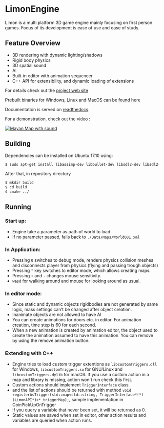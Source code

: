 # LimonEngine

Limon is a multi platform 3D game engine mainly focusing on first person games. Focus of its development is ease of use and ease of study. 

## Feature Overview

- 3D rendering with dynamic lighting/shadows
- Rigid body physics
- 3D spatial sound
- AI
- Built-in editor with animation sequencer
- C++ API for extensibility, and dynamic loading of extensions

For details check out the [project web site](http://enginmanap.github.io/limonEngine/status.html)

Prebuilt binaries for Windows, Linux and MacOS can be [found here](https://github.com/enginmanap/limonEngine/releases)

Documentation is served on [readthedocs](https://limonengine.readthedocs.io/en/latest/)

For a demonstration, check out the video :

[![Mayan Map with sound](http://img.youtube.com/vi/1OHS3TJ1q6o/0.jpg)](http://www.youtube.com/watch?v=1OHS3TJ1q6o)

## Building

Dependencies can be installed on Ubuntu 17.10 using:

```bash
$ sudo apt-get install libassimp-dev libbullet-dev libsdl2-dev libsdl2-image-dev libfreetype6-dev libtinyxml2-dev libglew-dev build-essential libglm-dev libtinyxml2-dev
```

After that, in repository directory
```bash
$ mkdir build
$ cd build
$ cmake ../
```

## Running

### Start up: 
- Engine take a parameter as path of world to load
- If no parameter passed, falls back to `./Data/Maps/World001.xml`

### In Application:
- Pressing `0` switches to debug mode, renders physics collision meshes and disconnects player from physics (flying and passing trough objects)
- Pressing `"` key switches to editor mode, which allows creating maps.
- Pressing `+` and `-` changes mouse sensitivity.
- `wasd` for walking around and mouse for looking around as usual.

### In editor mode:
- Since static and dynamic objects rigidbodies are not generated by same logic, mass settings can't be changed after object creation.
- Inanimate objects are not allowed to have AI
- You can create animations for doors etc. in editor. For animation creation, time step is 60 for each second.
- When a new animation is created by animation editor, the object used to create the animation assumed to have this animation. You can remove by using the remove animation button.

### Extending with C++
- Engine tries to load custom trigger extentions as `libcustomTriggers.dll` for Windows, `libcustomTriggers.so` for GNU/Linux and `libcustomTriggers.dylib` for macOS. If you use a custom action in a map and library is missing, action won't run check this first.
- Custom actions should implement `TriggerInterface` class.
- and the list of actions should be returned with method `void registerAsTrigger(std::map<std::string, TriggerInterface*(*)(LimonAPI*)>* triggerMap);`, sample implementation in CoinPickUpOnTrigger
- If you query a variable that never been set, it will be returned as 0.
- Static values are saved when set in editor, other action results and variables are queried when action runs.
